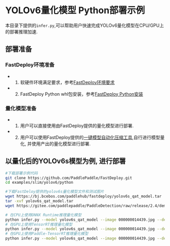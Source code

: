 # YOLOv6量化模型 Python部署示例
本目录下提供的`infer.py`,可以帮助用户快速完成YOLOv6量化模型在CPU/GPU上的部署推理加速.

## 部署准备
### FastDeploy环境准备
- 1. 软硬件环境满足要求，参考[FastDeploy环境要求](../../../../../../docs/cn/build_and_install/download_prebuilt_libraries.md)  
- 2. FastDeploy Python whl包安装，参考[FastDeploy Python安装](../../../../../../docs/cn/build_and_install/download_prebuilt_libraries.md)

### 量化模型准备
- 1. 用户可以直接使用由FastDeploy提供的量化模型进行部署.
- 2. 用户可以使用FastDeploy提供的[一键模型自动化压缩工具](../../../../../../tools/common_tools/auto_compression/),自行进行模型量化, 并使用产出的量化模型进行部署.

## 以量化后的YOLOv6s模型为例, 进行部署
```bash
#下载部署示例代码
git clone https://github.com/PaddlePaddle/FastDeploy.git
cd examples/slim/yolov6/python

#下载FastDeloy提供的yolov6s量化模型文件和测试图片
wget https://bj.bcebos.com/paddlehub/fastdeploy/yolov6s_qat_model.tar
tar -xvf yolov6s_qat_model.tar
wget https://gitee.com/paddlepaddle/PaddleDetection/raw/release/2.4/demo/000000014439.jpg

# 在CPU上使用ONNX Runtime推理量化模型
python infer.py --model yolov6s_qat_model --image 000000014439.jpg --device cpu --backend ort
# 在GPU上使用TensorRT推理量化模型
python infer.py --model yolov6s_qat_model --image 000000014439.jpg --device gpu --backend trt
# 在GPU上使用Paddle-TensorRT推理量化模型
python infer.py --model yolov6s_qat_model --image 000000014439.jpg --device gpu --backend pptrt
```
